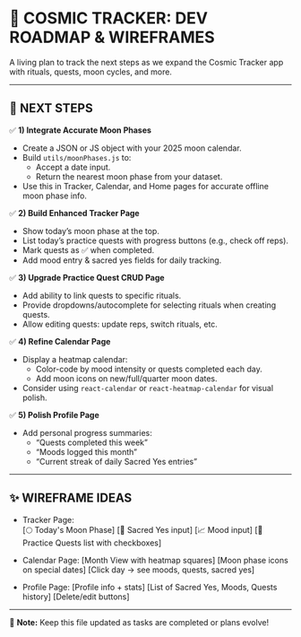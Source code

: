 # 🌌 COSMIC TRACKER: DEV ROADMAP & WIREFRAMES

A living plan to track the next steps as we expand the Cosmic Tracker app with rituals, quests, moon cycles, and more.

---

## 🚀 NEXT STEPS

✅ **1) Integrate Accurate Moon Phases**
- Create a JSON or JS object with your 2025 moon calendar.
- Build `utils/moonPhases.js` to:
  - Accept a date input.
  - Return the nearest moon phase from your dataset.
- Use this in Tracker, Calendar, and Home pages for accurate offline moon phase info.

✅ **2) Build Enhanced Tracker Page**
- Show today’s moon phase at the top.
- List today’s practice quests with progress buttons (e.g., check off reps).
- Mark quests as ✅ when completed.
- Add mood entry & sacred yes fields for daily tracking.

✅ **3) Upgrade Practice Quest CRUD Page**
- Add ability to link quests to specific rituals.
- Provide dropdowns/autocomplete for selecting rituals when creating quests.
- Allow editing quests: update reps, switch rituals, etc.

✅ **4) Refine Calendar Page**
- Display a heatmap calendar:
  - Color-code by mood intensity or quests completed each day.
  - Add moon icons on new/full/quarter moon dates.
- Consider using `react-calendar` or `react-heatmap-calendar` for visual polish.

✅ **5) Polish Profile Page**
- Add personal progress summaries:
  - “Quests completed this week”
  - “Moods logged this month”
  - “Current streak of daily Sacred Yes entries”

---

## ✨ WIREFRAME IDEAS

- Tracker Page:  
[🌕 Today's Moon Phase]
[📝 Sacred Yes input]
[📈 Mood input]
[🧘 Practice Quests list with checkboxes]

- Calendar Page:
[Month View with heatmap squares]
[Moon phase icons on special dates]
[Click day → see moods, quests, sacred yes]

- Profile Page:
[Profile info + stats]
[List of Sacred Yes, Moods, Quests history]
[Delete/edit buttons]

---

🚨 **Note:** Keep this file updated as tasks are completed or plans evolve!